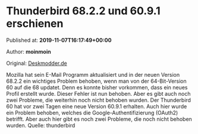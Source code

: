 
# Thunderbird 68.2.2 und 60.9.1 erschienen

Published at: **2019-11-07T16:17:49+00:00**

Author: **moinmoin**

Original: [Deskmodder.de](https://www.deskmodder.de/blog/2019/11/07/thunderbird-68-2-2-und-60-9-1-erschienen/)

Mozilla hat sein E-Mail Programm aktualisiert und in der neuen Version 68.2.2 ein wichtiges Problem behoben, wenn man von der 64-Bit-Version 60 auf die 68 updatet. Denn es konnte bisher vorkommen, dass ein neues Profil erstellt wurde.
Dieser Fehler ist nun behoben. Aber es gibt auch noch zwei Probleme, die weiterhin noch nicht behoben wurden.
Der Thunderbird 60 hat vor zwei Tagen eine neue Version 60.9.1 erhalten. Auch hier wurde ein Problem behoben, welches die Google-Authentifizierung (OAuth2) betrifft. Aber auch hier gibt es noch zwei Probleme, die noch nicht behoben wurden.
Quelle: thunderbird
